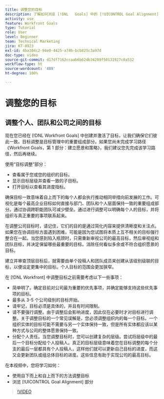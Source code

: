 ```yaml
---
title: 调整您的目标
description: 了解如何浏览 [!DNL   Goals] 中的 [!UICONTROL Goal Alignment] 页面。
activity: use
feature: Workfront Goals
type: Tutorial
role: User
level: Beginner
team: Technical Marketing
jira: KT-8923
exl-id: 4ba304c2-94e0-4425-a74b-bcb825c3a97d
doc-type: video
source-git-commit: d17df7162ccaab6b62db34209f50131927c0a532
workflow-type: ht
source-wordcount: '489'
ht-degree: 100%

---
```


# 调整您的目标

## 调整个人、团队和公司之间的目标

现在您已经在 [!DNL Workfront Goals] 中创建并激活了目标，让我们确保它们彼此一致。目标调整是目标管理中的重要组成部分。如果您尚未完成学习路径《Workfront Goals，第 1 部分：建立愿景和策略》，我们建议您先完成该学习路径，然后再继续。

<!--Insert link to LP 1, above -->

使用“目标调整”部分：

* 查看属于您或您的组织的目标。
* 显示目标层级并查看一致的子目标。
* 打开目标以查看其进度指标。

确保目标一致意味着自上而下的每个人都会执行推动相同举措向前发展的工作。可视化是每个最高企业目标如何直接与部门、团队和个人层面保持一致的重要组成部分。通过协调跨职能团队可减少壁垒。通过进行调整可以明确每个人的目标，并将组织与真正重要的事项联系起来。

在调整公司目标时，请记住，它们的目的是通过简化内容来提供清晰度和关注点。如果您在协调目标方面遇到困难，可能是因为您试图将本质上互不相关的目标强行整合在一起。当您感到陷入瓶颈时，只需重新审视公司的最高目标，然后审视组和团队目标，并决定保留哪些最重要的目标。消除任何看似多余或不符合组织愿景的目标。

建立并审查顶层目标后，就需要由单个投稿人和团队成员来创建从该级别级联的目标，以便设定更集中的目标。个人目标的范围会更加狭窄。

<!-- Pro-tips graphic -->

在 [!DNL Workfront] 中调整目标之前需要考虑以下一些事项：

* 简单明了。确定目前对公司最为重要的优先事项，并确定能够支持这些优先事项的目标。
* 最多从 3-5 个公司级别的目标开始。
* 请牢记，目标必须是具体的，并且有时间限制。
* 请不要强行调整。由于调整后会影响进度，因此仅在必要时才对目标进行调整。关于调整目标的一个常见误解是，您必须调整组织内的每一个目标。一个组织实体的目标可能不需要与另一个实体保持一致，但是所有实体都应该以某种方式与公司的整体愿景保持一致。
* 分配个人责任。当您调整目标时，您可以创建复杂的层级。尝试将层级中的最后一个目标分配给个人投稿人。真正的目标层级意味着您在目标调整的每个分支的最后一层都具有个人投稿人，这样他们就可以更新自己目标的进度，而这又会更新团队或组总体目标的进度。这些信息有助于实现公司的最高目标。

在本视频中，您将学习如何：

* 使用自下而上和自上而下的方法调整目标
* 浏览 [!UICONTROL Goal Alignment] 部分

>[!VIDEO](https://video.tv.adobe.com/v/3415965/?quality=12&learn=on&enablevpops&captions=chi_hans)
